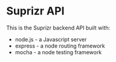Suprizr API
==========

This is the Suprizr backend API built with:
* node.js - a Javascript server
* express - a node routing framework
* mocha - a node testing framework
